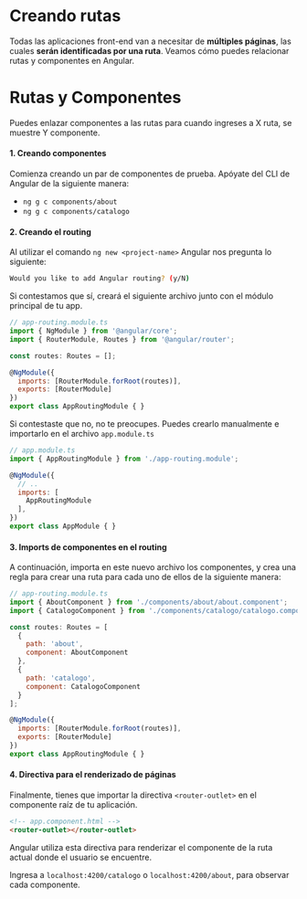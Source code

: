 # **Creando rutas**

Todas las aplicaciones front-end van a necesitar de **múltiples páginas**, las cuales **serán identificadas por una ruta**. Veamos cómo puedes relacionar rutas y componentes en Angular.

# Rutas y Componentes

Puedes enlazar componentes a las rutas para cuando ingreses a X ruta, se muestre Y componente.

#### 1. **Creando componentes**
Comienza creando un par de componentes de prueba. Apóyate del CLI de Angular de la siguiente manera:

- `ng g c components/about`
- `ng g c components/catalogo`

#### 2. **Creando el routing**
Al utilizar el comando `ng new <project-name>` Angular nos pregunta lo siguiente:

```sh
Would you like to add Angular routing? (y/N)
```

Si contestamos que sí, creará el siguiente archivo junto con el módulo principal de tu app.

```js
// app-routing.module.ts
import { NgModule } from '@angular/core';
import { RouterModule, Routes } from '@angular/router';

const routes: Routes = [];

@NgModule({
  imports: [RouterModule.forRoot(routes)],
  exports: [RouterModule]
})
export class AppRoutingModule { }
```

Si contestaste que no, no te preocupes. Puedes crearlo manualmente e importarlo en el archivo `app.module.ts`

```js
// app.module.ts
import { AppRoutingModule } from './app-routing.module';

@NgModule({
  // ..
  imports: [
    AppRoutingModule
  ],
})
export class AppModule { }
```
#### 3. **Imports de componentes en el routing**
A continuación, importa en este nuevo archivo los componentes, y crea una regla para crear una ruta para cada uno de ellos de la siguiente manera:

```js
// app-routing.module.ts
import { AboutComponent } from './components/about/about.component';
import { CatalogoComponent } from './components/catalogo/catalogo.component';

const routes: Routes = [
  {
    path: 'about',
    component: AboutComponent
  },
  {
    path: 'catalogo',
    component: CatalogoComponent
  }
];

@NgModule({
  imports: [RouterModule.forRoot(routes)],
  exports: [RouterModule]
})
export class AppRoutingModule { }
```

#### 4. **Directiva para el renderizado de páginas**
Finalmente, tienes que importar la directiva `<router-outlet>` en el componente raíz de tu aplicación.


```html
<!-- app.component.html -->
<router-outlet></router-outlet>
```

Angular utiliza esta directiva para renderizar el componente de la ruta actual donde el usuario se encuentre.

Ingresa a `localhost:4200/catalogo` o `localhost:4200/about`, para observar cada componente.

